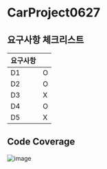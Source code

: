# CarProject0627

## 요구사항 체크리스트
|요구사항||
|--|--|
|D1|O|
|D2|O|
|D3|X|
|D4|O|
|D5|X|

## Code Coverage
![image](https://github.com/user-attachments/assets/c860f542-4b4a-45de-b06a-98f2212e6fd2)

